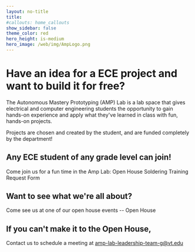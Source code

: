 ```yaml
---
layout: no-title
title: ㅤ
#callouts: home_callouts
show_sidebar: false
theme_color: red
hero_height: is-medium
hero_image: /web/img/AmpLogo.png
---
```


# Have an idea for a ECE project and want to build it for free?

The Autonomous Mastery Prototyping (AMP) Lab is a lab space that gives electrical and computer engineering students the opportunity to gain hands-on experience and apply what they've learned in class with fun, hands-on projects. 

Projects are chosen and created by the student, and are funded completely by the department! 

## Any ECE student of any grade level can join!

Come join us for a fun time in the Amp Lab:
Open House
Soldering Training Request Form


## Want to see what we're all about? 

Come see us at one of our open house events -- Open House

## If you can't make it to the Open House,

Contact us to schedule a meeting at amp-lab-leadership-team-g@vt.edu 